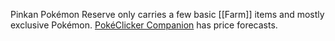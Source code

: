 Pinkan Pokémon Reserve only carries a few basic [[Farm]] items and mostly exclusive Pokémon.  [PokéClicker Companion](https://companion.pokeclicker.com/#!Forecast/Berry/PinkanPok%C3%A9monReserve) has price forecasts.